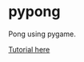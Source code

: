 # pypong
Pong using pygame.

[Tutorial here](https://www.101computing.net/pong-tutorial-using-pygame-getting-started/)